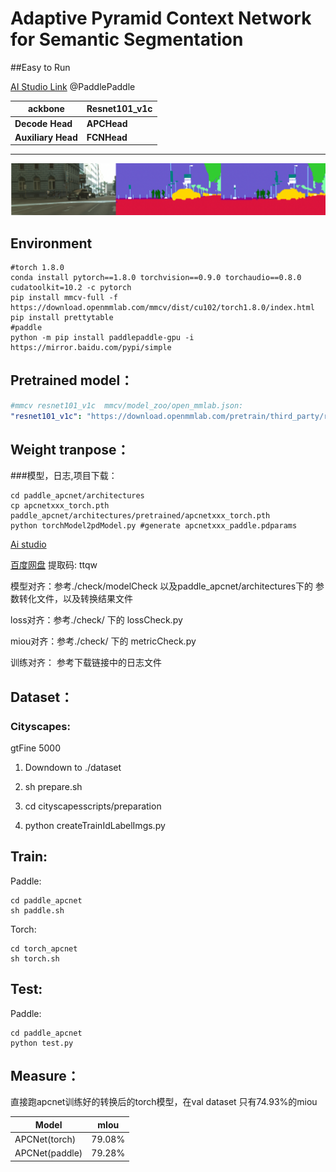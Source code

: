 # Adaptive Pyramid Context Network for Semantic Segmentation


##Easy to Run

[AI Studio Link](https://aistudio.baidu.com/aistudio/projectdetail/2541370?contributionType=1&shared=1) @PaddlePaddle


| **ackbone**        | **Resnet101_v1c** |
| ------------------ | ----------------- |
| **Decode Head**    | **APCHead**       |
| **Auxiliary Head** | **FCNHead**       |


***
![source](./img/img.png)
## Environment

```shell
#torch 1.8.0
conda install pytorch==1.8.0 torchvision==0.9.0 torchaudio==0.8.0 cudatoolkit=10.2 -c pytorch
pip install mmcv-full -f https://download.openmmlab.com/mmcv/dist/cu102/torch1.8.0/index.html
pip install prettytable
#paddle
python -m pip install paddlepaddle-gpu -i https://mirror.baidu.com/pypi/simple
```





## Pretrained model：

```yml
#mmcv resnet101_v1c  mmcv/model_zoo/open_mmlab.json:
"resnet101_v1c": "https://download.openmmlab.com/pretrain/third_party/resnet101_v1c-e67eebb6.pth"
```



## Weight tranpose：

###模型，日志,项目下载：

```shell
cd paddle_apcnet/architectures
cp apcnetxxx_torch.pth paddle_apcnet/architectures/pretrained/apcnetxxx_torch.pth
python torchModel2pdModel.py #generate apcnetxxx_paddle.pdparams
```
[Ai studio](https://aistudio.baidu.com/bdv3/user/303267/2541370/doc/tree/work/paddle_apcnet/experiments/apcnet-cityscapes)

[百度网盘](https://pan.baidu.com/s/1LVe__pSaNhcxxCQrLnQi8w)
提取码: ttqw 


模型对齐：参考./check/modelCheck 以及paddle_apcnet/architectures下的 参数转化文件，以及转换结果文件

loss对齐：参考./check/ 下的 lossCheck.py

miou对齐：参考./check/ 下的 metricCheck.py

训练对齐： 参考下载链接中的日志文件

## Dataset：

### Cityscapes:

gtFine 5000

1. Downdown to ./dataset

2. sh prepare.sh
3. cd cityscapesscripts/preparation
4. python createTrainIdLabelImgs.py





## Train:

Paddle:

```shell
cd paddle_apcnet
sh paddle.sh
```



Torch:

```shell
cd torch_apcnet
sh torch.sh
```



## Test:

Paddle:

```shell
cd paddle_apcnet
python test.py
```



## Measure：
直接跑apcnet训练好的转换后的torch模型，在val dataset 只有74.93%的miou


| Model               | mIou   |
| ------------------- | ------ |
| APCNet(torch)       | 79.08% |
| APCNet(paddle)     | 79.28% |


